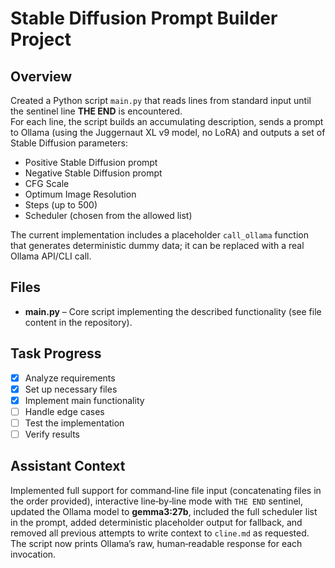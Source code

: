 # Stable Diffusion Prompt Builder Project

## Overview
Created a Python script `main.py` that reads lines from standard input until the sentinel line **THE END** is encountered.  
For each line, the script builds an accumulating description, sends a prompt to Ollama (using the Juggernaut XL v9 model, no LoRA) and outputs a set of Stable Diffusion parameters:

- Positive Stable Diffusion prompt  
- Negative Stable Diffusion prompt  
- CFG Scale  
- Optimum Image Resolution  
- Steps (up to 500)  
- Scheduler (chosen from the allowed list)

The current implementation includes a placeholder `call_ollama` function that generates deterministic dummy data; it can be replaced with a real Ollama API/CLI call.

## Files
- **main.py** – Core script implementing the described functionality (see file content in the repository).

## Task Progress
- [x] Analyze requirements
- [x] Set up necessary files
- [x] Implement main functionality
- [ ] Handle edge cases
- [ ] Test the implementation
- [ ] Verify results

## Assistant Context
Implemented full support for command‑line file input (concatenating files in the order provided), interactive line‑by‑line mode with `THE END` sentinel, updated the Ollama model to **gemma3:27b**, included the full scheduler list in the prompt, added deterministic placeholder output for fallback, and removed all previous attempts to write context to `cline.md` as requested. The script now prints Ollama’s raw, human‑readable response for each invocation.

